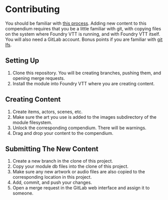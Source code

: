 # Contributing

You should be familiar with
[this process](https://foundryvtt.com/article/compendium/). Adding new content
to this compendium requires that you be a little familiar with git, with
copying files on the system where Foundry VTT is running, and with Foundry VTT
itself. You will also need a GitLab account. Bonus points if you are familiar
with [git lfs](https://docs.gitlab.com/ee/topics/git/lfs/).

## Setting Up
1. Clone this repository. You will be creating branches, pushing them, and
  opening merge requests.
2. Install the module into Foundry VTT where you are creating content.

## Creating Content
1. Create items, actors, scenes, etc.
2. Make sure the art you use is added to the images subdirectory of the module
  filesystem.
3. Unlock the corresponding compendium. There will be warnings.
4. Drag and drop your content to the compendium.

## Submitting The New Content
1. Create a new branch in the clone of this project.
2. Copy your module db files into the clone of this project.
3. Make sure any new artwork or audio files are also copied to the
   corresponding location in this project.
4. Add, commit, and push your changes.
5. Open a merge request in the GitLab web interface and assign it to someone.
